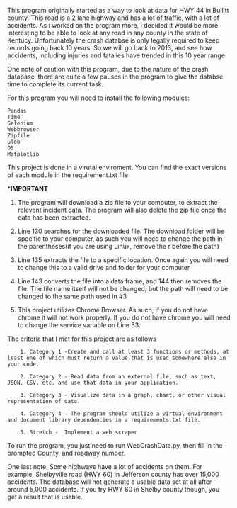 This program originally started as a way to look at data for HWY 44 in Bullitt county.  This road is a 2 lane highway and has a lot of traffic, with a lot of accidents.  As i worked on the program more, I decided it would be more interesting to be able to look at any road in any county in the state of Kentucy.  Unfortunately the crash databse 
is only legally required to keep records going back 10 years.  So we will go back to 2013, and see how accidents, including injuries and fatalies have trended in this 10 year 
range.

One note of caution with this program, due to the nature of the crash database, there are quite a few pauses in the program to give the databse time to complete its current 
task. 


For this program you will need to install the following modules:
    
	Pandas
    Time
    Selenium
    Webbrowser
    Zipfile
    Glob
    OS
    Matplotlib
    
This project is done in a virutal enviroment. You can find the exact versions of each module in the requirement.txt file

*****IMPORTANT****

1. The program will download a zip file to your computer, to extract the relevent incident data.  The program will also delete the zip file once the data has been extracted.

2. Line 130 searches for the downloaded file.  The download folder will be specific to your computer, as such you will need to change the path in the parentheses(if you are using Linux, remove the r before the path)

3. Line 135 extracts the file to a specific location.  Once again you will need to change this to a valid drive and folder for your computer

4. Line 143 converts the file into a data frame, and 144 then removes the file.  The file name itself will not be changed, but the path will need to be changed to the same path used in #3

5.  This project utilizes Chrome Browser.  As such, if you do not have chrome it will not work properly.  If you do not have chrome you will need to change the service variable on Line 33.



The criteria that I met for this project are as follows
    
		1. Category 1 -Create and call at least 3 functions or methods, at least one of which must return a value that is used somewhere else in your code. 
    
		2. Category 2 - Read data from an external file, such as text, JSON, CSV, etc, and use that data in your application.
    
		3. Category 3 - Visualize data in a graph, chart, or other visual representation of data.
    
		4. Category 4 - The program should utilize a virtual environment and document library dependencies in a requirements.txt file.
    
		5. Stretch -  Implement a web scraper
    
To run the program, you just need to run WebCrashData.py, then fill in the prompted County, and roadway number.

One last note, Some highways have a lot of accidents on them. For example, Shelbyville road (HWY 60) in Jefferson county has over 15,000 accidents.  The database will not generate a usable data set at all after around 5,000 accidents. If you try HWY 60 in Shelby county though, you get a result that is usable. 
